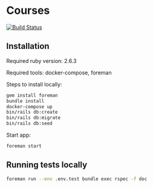 # Courses

[![Build Status](https://travis-ci.com/4ndv/mailru-courses.svg?branch=master)](https://travis-ci.com/4ndv/mailru-courses)

## Installation

Required ruby version: 2.6.3

Required tools: docker-compose, foreman

Steps to install locally:

```bash
gem install foreman
bundle install
docker-compose up
bin/rails db:create
bin/rails db:migrate
bin/rails db:seed
```

Start app:

```bash
foreman start
```

## Running tests locally

```bash
foreman run --env .env.test bundle exec rspec -f doc
```

